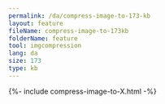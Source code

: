 ```yaml
---
permalink: /da/compress-image-to-173-kb
layout: feature
fileName: compress-image-to-173kb
folderName: feature
tool: imgcompression
lang: da
size: 173
type: kb
---
```

{%- include compress-image-to-X.html -%}
      